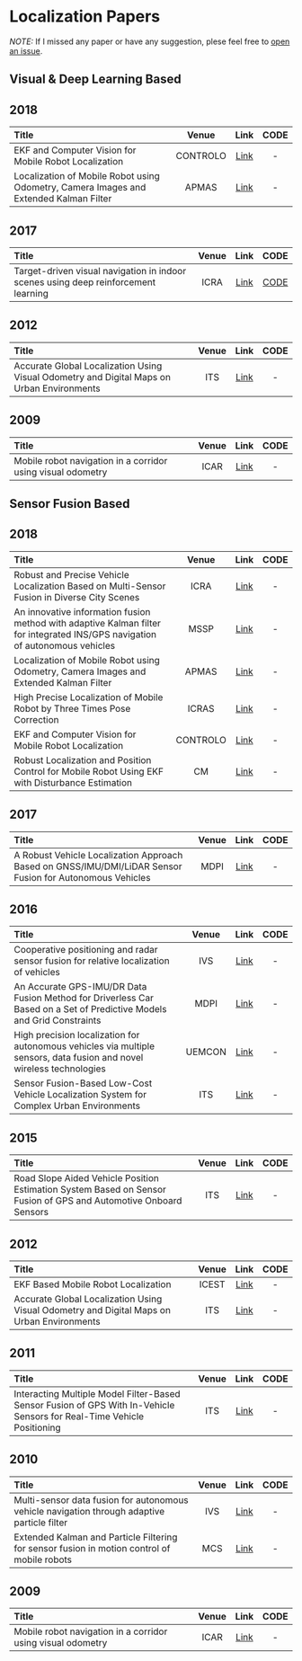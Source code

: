 # Localization Papers
*NOTE:* If I missed any paper or have any suggestion, plese feel free to [open an issue](https://github.com/ayusefi/Localization-Papers/issues).

## Visual & Deep Learning Based
## 2018
| Title | Venue | Link | CODE |
| :-----|:-----:|:---:|:----:|
| EKF and Computer Vision for Mobile Robot Localization | CONTROLO | [Link](https://ieeexplore.ieee.org/abstract/document/8514177) | - |
| Localization of Mobile Robot using Odometry, Camera Images and Extended Kalman Filter | APMAS | [Link](http://przyrbwn.icm.edu.pl/APP/PDF/134/app134z1p053.pdf) | - |

## 2017
| Title | Venue | Link | CODE |
| :-----|:-----:|:---:|:----:|
| Target-driven visual navigation in indoor scenes using deep reinforcement learning | ICRA | [Link](https://ieeexplore.ieee.org/abstract/document/7989381) | [CODE](https://github.com/shamanez/Target-Driven-Visual-Navigation-with-Distributed-PPO) |

## 2012
| Title | Venue | Link | CODE |
| :-----|:-----:|:---:|:----:|
| Accurate Global Localization Using Visual Odometry and Digital Maps on Urban Environments | ITS | [Link](https://ieeexplore.ieee.org/abstract/document/6192327) | - |

## 2009
| Title | Venue | Link | CODE |
| :-----|:-----:|:---:|:----:|
| Mobile robot navigation in a corridor using visual odometry | ICAR | [Link](https://ieeexplore.ieee.org/abstract/document/5174790) | - |

## Sensor Fusion Based
## 2018
| Title | Venue | Link | CODE |
| :-----|:-----:|:---:|:----:|
| Robust and Precise Vehicle Localization Based on Multi-Sensor Fusion in Diverse City Scenes | ICRA | [Link](https://ieeexplore.ieee.org/abstract/document/8461224) | - |
| An innovative information fusion method with adaptive Kalman filter for integrated INS/GPS navigation of autonomous vehicles | MSSP | [Link](https://www.sciencedirect.com/science/article/pii/S0888327017304211) | - |
| Localization of Mobile Robot using Odometry, Camera Images and Extended Kalman Filter | APMAS | [Link](http://przyrbwn.icm.edu.pl/APP/PDF/134/app134z1p053.pdf) | - |
| High Precise Localization of Mobile Robot by Three Times Pose Correction | ICRAS | [Link](https://ieeexplore.ieee.org/abstract/document/8442385) | - |
| EKF and Computer Vision for Mobile Robot Localization | CONTROLO | [Link](https://ieeexplore.ieee.org/abstract/document/8514177) | - |
| Robust Localization and Position Control for Mobile Robot Using EKF with Disturbance Estimation | CM | [Link](https://ieeexplore.ieee.org/abstract/document/8495723) | - |

## 2017
| Title | Venue | Link | CODE |
| :-----|:-----:|:---:|:----:|
| A Robust Vehicle Localization Approach Based on GNSS/IMU/DMI/LiDAR Sensor Fusion for Autonomous Vehicles | MDPI | [Link](https://www.mdpi.com/1424-8220/17/9/2140/htm) | - |

## 2016
| Title | Venue | Link | CODE |
| :-----|:-----:|:---:|:----:|
| Cooperative positioning and radar sensor fusion for relative localization of vehicles | IVS | [Link](https://ieeexplore.ieee.org/abstract/document/7535520) | - |
| An Accurate GPS-IMU/DR Data Fusion Method for Driverless Car Based on a Set of Predictive Models and Grid Constraints | MDPI | [Link](https://www.mdpi.com/1424-8220/16/3/280/htm) | - |
| High precision localization for autonomous vehicles via multiple sensors, data fusion and novel wireless technologies | UEMCON | [Link](https://ieeexplore.ieee.org/abstract/document/7777799) | - |
| Sensor Fusion-Based Low-Cost Vehicle Localization System for Complex Urban Environments | ITS | [Link](https://ieeexplore.ieee.org/abstract/document/7547970) | - |

## 2015
| Title | Venue | Link | CODE |
| :-----|:-----:|:---:|:----:|
| Road Slope Aided Vehicle Position Estimation System Based on Sensor Fusion of GPS and Automotive Onboard Sensors | ITS | [Link](https://ieeexplore.ieee.org/abstract/document/7222432) | - |

## 2012
| Title | Venue | Link | CODE |
| :-----|:-----:|:---:|:----:|
| EKF Based Mobile Robot Localization | ICEST | [Link](https://ieeexplore.ieee.org/abstract/document/6328101) | - |
| Accurate Global Localization Using Visual Odometry and Digital Maps on Urban Environments | ITS | [Link](https://ieeexplore.ieee.org/abstract/document/6192327) | - |

## 2011
| Title | Venue | Link | CODE |
| :-----|:-----:|:---:|:----:|
| Interacting Multiple Model Filter-Based Sensor Fusion of GPS With In-Vehicle Sensors for Real-Time Vehicle Positioning | ITS | [Link](https://ieeexplore.ieee.org/document/6095631) | - |

## 2010
| Title | Venue | Link | CODE |
| :-----|:-----:|:---:|:----:|
| Multi-sensor data fusion for autonomous vehicle navigation through adaptive particle filter | IVS | [Link](https://ieeexplore.ieee.org/abstract/document/5548052) | - |
| Extended Kalman and Particle Filtering for sensor fusion in motion control of mobile robots | MCS | [Link](https://www.sciencedirect.com/science/article/pii/S0378475410001515) | - |

## 2009
| Title | Venue | Link | CODE |
| :-----|:-----:|:---:|:----:|
| Mobile robot navigation in a corridor using visual odometry | ICAR | [Link](https://ieeexplore.ieee.org/abstract/document/5174790) | - |

